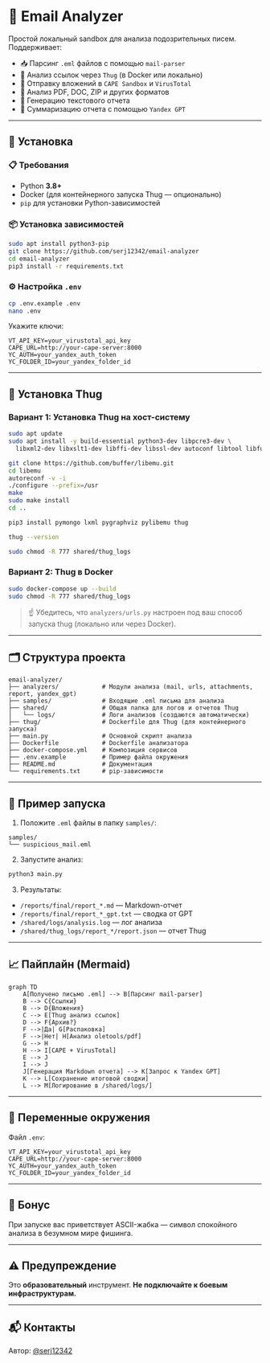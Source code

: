 # 📧 Email Analyzer

Простой локальный sandbox для анализа подозрительных писем. Поддерживает:

- 📥 Парсинг `.eml` файлов с помощью `mail-parser`
- 🔗 Анализ ссылок через `Thug` (в Docker или локально)
- 📎 Отправку вложений в `CAPE Sandbox` и `VirusTotal`
- 📄 Анализ PDF, DOC, ZIP и других форматов
- 📝 Генерацию текстового отчета
- 🤖 Суммаризацию отчета с помощью `Yandex GPT`

---

## 🚀 Установка

### 📋 Требования
- Python **3.8+**
- Docker (для контейнерного запуска Thug — опционально)
- `pip` для установки Python-зависимостей

### 📦 Установка зависимостей
```bash
sudo apt install python3-pip
git clone https://github.com/serj12342/email-analyzer
cd email-analyzer
pip3 install -r requirements.txt
```

### ⚙️ Настройка `.env`
```bash
cp .env.example .env
nano .env
```
Укажите ключи:
```
VT_API_KEY=your_virustotal_api_key
CAPE_URL=http://your-cape-server:8000
YC_AUTH=your_yandex_auth_token
YC_FOLDER_ID=your_yandex_folder_id
```

---

## 🧪 Установка Thug

### Вариант 1: Установка Thug на хост-систему
```bash
sudo apt update
sudo apt install -y build-essential python3-dev libpcre3-dev \
  libxml2-dev libxslt1-dev libffi-dev libssl-dev autoconf libtool libfuzzy-dev 

git clone https://github.com/buffer/libemu.git
cd libemu
autoreconf -v -i
./configure --prefix=/usr
make
sudo make install
cd ..

pip3 install pymongo lxml pygraphviz pylibemu thug

thug --version

sudo chmod -R 777 shared/thug_logs
```

### Вариант 2: Thug в Docker
```bash
sudo docker-compose up --build
sudo chmod -R 777 shared/thug_logs
```

> ☝️ Убедитесь, что `analyzers/urls.py` настроен под ваш способ запуска thug (локально или через Docker).

---

## 🗂️ Структура проекта
```
email-analyzer/
├── analyzers/            # Модули анализа (mail, urls, attachments, report, yandex_gpt)
├── samples/              # Входящие .eml письма для анализа
├── shared/               # Общая папка для логов и отчетов Thug
│   └── logs/             # Логи анализов (создаются автоматически)
├── thug/                 # Dockerfile для Thug (для контейнерного запуска)
├── main.py               # Основной скрипт анализа
├── Dockerfile            # Dockerfile анализатора
├── docker-compose.yml    # Композиция сервисов
├── .env.example          # Пример файла окружения
├── README.md             # Документация
└── requirements.txt      # pip-зависимости
```

---

## 🧪 Пример запуска
1. Положите `.eml` файлы в папку `samples/`:
```
samples/
└── suspicious_mail.eml
```
2. Запустите анализ:
```bash
python3 main.py
```
3. Результаты:
- `/reports/final/report_*.md` — Markdown-отчет
- `/reports/final/report_*_gpt.txt` — сводка от GPT
- `/shared/logs/analysis.log` — лог анализа
- `/shared/thug_logs/report_*/report.json` — отчет Thug

---

## 📈 Пайплайн (Mermaid)
```mermaid
graph TD
    A[Получено письмо .eml] --> B[Парсинг mail-parser]
    B --> C{Ссылки}
    B --> D{Вложения}
    C --> E[Thug анализ ссылок]
    D --> F{Архив?}
    F -->|Да| G[Распаковка]
    F -->|Нет| H[Анализ oletools/pdf]
    G --> H
    H --> I[CAPE + VirusTotal]
    E --> J
    I --> J
    J[Генерация Markdown отчета] --> K[Запрос к Yandex GPT]
    K --> L[Сохранение итоговой сводки]
    L --> M[Логирование в /shared/logs/]
```

---

## 🔐 Переменные окружения
Файл `.env`:
```
VT_API_KEY=your_virustotal_api_key
CAPE_URL=http://your-cape-server:8000
YC_AUTH=your_yandex_auth_token
YC_FOLDER_ID=your_yandex_folder_id
```

---

## 🐸 Бонус
При запуске вас приветствует ASCII-жабка — символ спокойного анализа в безумном мире фишинга.

---

## ⚠️ Предупреждение
Это **образовательный** инструмент. **Не подключайте к боевым инфраструктурам.**

---

## 📬 Контакты
Автор: [@serj12342](https://github.com/serj12342)